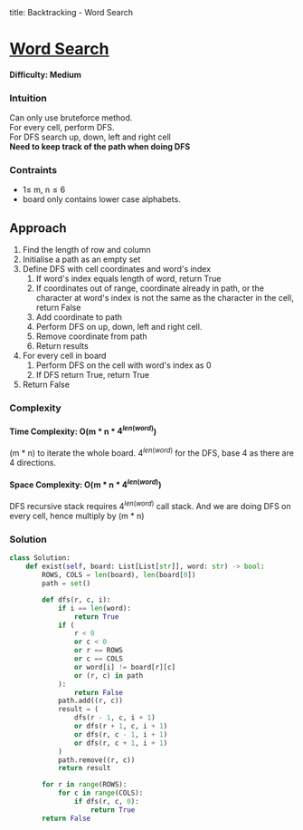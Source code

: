 <frontmatter>
  title: Backtracking - Word Search
</frontmatter>

# [Word Search](https://leetcode.com/problems/word-search/)
#### Difficulty: Medium

### Intuition
Can only use bruteforce method. <br>
For every cell, perform DFS. <br>
For DFS search up, down, left and right cell <br>
**Need to keep track of the path when doing DFS**
### Contraints
- $1\leqslant$ m, n$\leqslant 6$
- board only contains lower case alphabets.

## Approach
1. Find the length of row and column
2. Initialise a path as an empty set 
3. Define DFS with cell coordinates and word's index
    1. If word's index equals length of word, return True
    2. If coordinates out of range, coordinate already in path, or the character at word's index is not the same as the character in the cell, return False
    3. Add coordinate to path
    4. Perform DFS on up, down, left and right cell.
    5. Remove coordinate from path
    6. Return results
4. For every cell in board
    1. Perform DFS on the cell with word's index as 0
    2. If DFS return True, return True
5. Return False

### Complexity
#### Time Complexity: O(m * n * $4^{len(word)}$)
(m * n) to iterate the whole board. $4^{len(word)}$ for the DFS, base 4 as there are 4 directions.
#### Space Complexity: O(m * n * $4^{len(word)}$)
DFS recursive stack requires $4^{len(word)}$ call stack. And we are doing DFS on every cell, hence multiply by (m * n)
### Solution
<panel header="Don't cheat yourself" type="dark">

```python
class Solution:
    def exist(self, board: List[List[str]], word: str) -> bool:
        ROWS, COLS = len(board), len(board[0])
        path = set()

        def dfs(r, c, i):
            if i == len(word):
                return True
            if (
                r < 0
                or c < 0
                or r == ROWS
                or c == COLS
                or word[i] != board[r][c]
                or (r, c) in path
            ):
                return False
            path.add((r, c))
            result = (
                dfs(r - 1, c, i + 1)
                or dfs(r + 1, c, i + 1)
                or dfs(r, c - 1, i + 1)
                or dfs(r, c + 1, i + 1)
            )
            path.remove((r, c))
            return result

        for r in range(ROWS):
            for c in range(COLS):
                if dfs(r, c, 0):
                    return True
        return False
```
</panel>


